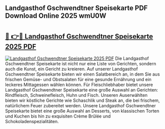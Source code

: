## Landgasthof Gschwendtner Speisekarte PDF Download Online 2025 wmU0W

# <h2><a href="http://gc76kc.nevu.top/?p=Landgasthof+Gschwendtner+Speisekarte">🔗 👉🔴 Landgasthof Gschwendtner Speisekarte 2025 PDF</a></h2>

[![Landgasthof Gschwendtner Speisekarte 2025 PDF](https://i.imgur.com/dBaPXMq.png)](http://gc76kc.nevu.top/?p=Landgasthof+Gschwendtner+Speisekarte)
Die Landgasthof Gschwendtner Speisekarte ist nicht nur eine Liste von Gerichten, sondern auch die Kunst, ein Gericht zu kreieren. Auf unserer Landgasthof Gschwendtner Speisekarte bieten wir einen Salatbereich an, in dem Sie aus frischen Gemüse- und Obstsalaten für eine gesunde Ernährung und ein leckeres Mittagessen wählen können. Für Fleischliebhaber bietet unsere Landgasthof Gschwendtner Speisekarte eine große Auswahl an Gerichten: Rindfleisch, Schweinefleisch, Huhn und Fisch. Unseren Auserwählten bieten wir köstliche Gerichte wie Schaschlik und Steak an, die bei frischem, natürlichem Feuer zubereitet werden. Unsere Landgasthof Gschwendtner Speisekarte bietet eine große Auswahl an Desserts, von klassischen Torten und Kuchen bis hin zu exquisiten Crème Brûlée und Schokoladenspezialitäten.
